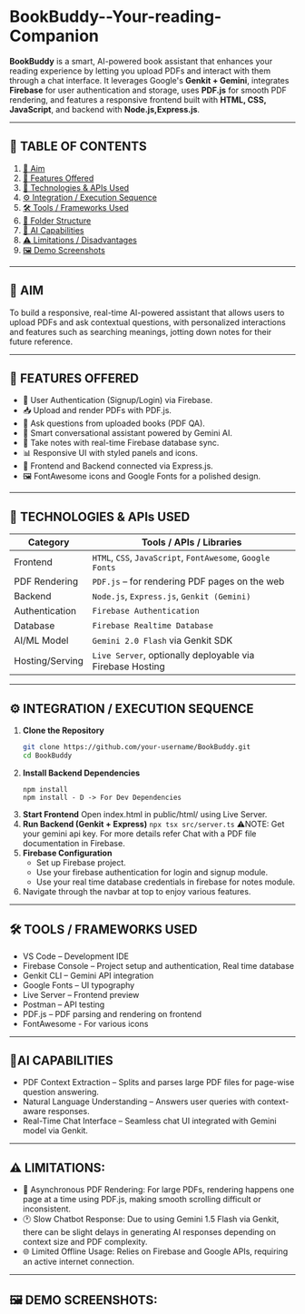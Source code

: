 # BookBuddy--Your-reading-Companion
**BookBuddy** is a smart, AI-powered book assistant that enhances your reading experience by letting you upload PDFs and interact with them through a chat interface. It leverages Google's **Genkit + Gemini**, integrates **Firebase** for user authentication and storage, uses **PDF.js** for smooth PDF rendering, and features a responsive frontend built with **HTML, CSS, JavaScript**, and backend with **Node.js,Express.js**.
___
## 📌 TABLE OF CONTENTS

1. [🎯 Aim](#aim)
2. [🧩 Features Offered](#features-offered)
3. [🧪 Technologies & APIs Used](#technologies--apis-used)
4. [⚙️ Integration / Execution Sequence](#integration--execution-sequence)
5. [🛠️ Tools / Frameworks Used](#tools--frameworks-used)
6. [📂 Folder Structure](#folder-structure)
7. [🧠 AI Capabilities](#ai-capabilities)
8. [⚠️ Limitations / Disadvantages](#limitations--disadvantages)
9. [🖼️ Demo Screenshots](#demo-screenshots)
___
## 🎯 AIM
To build a responsive, real-time AI-powered assistant that allows users to upload PDFs and ask contextual questions, with personalized interactions and features such as searching meanings, jotting down notes for their future reference.
___
## 🧩 FEATURES OFFERED

+ 🔐 User Authentication (Signup/Login) via Firebase.
+ 📥 Upload and render PDFs with PDF.js.
+ 💬 Ask questions from uploaded books (PDF QA).
+ 🤖 Smart conversational assistant powered by Gemini AI.
+ 📌 Take notes with real-time Firebase database sync.
+ 📊 Responsive UI with styled panels and icons.
+ 🔁 Frontend and Backend connected via Express.js.
+ 🖼️ FontAwesome icons and Google Fonts for a polished design.

___
## 🧪 TECHNOLOGIES & APIs USED

| Category         | Tools / APIs / Libraries                                   |
|------------------|------------------------------------------------------------|
| Frontend         | `HTML`, `CSS`, `JavaScript`, `FontAwesome`, `Google Fonts` |
| PDF Rendering    | `PDF.js` – for rendering PDF pages on the web              |
| Backend          | `Node.js`, `Express.js`, `Genkit (Gemini)`                 |
| Authentication   | `Firebase Authentication`                                  |
| Database         | `Firebase Realtime Database`                               |
| AI/ML Model      | `Gemini 2.0 Flash` via Genkit SDK                          |
| Hosting/Serving  | `Live Server`, optionally deployable via Firebase Hosting  |

___
## ⚙️ INTEGRATION / EXECUTION SEQUENCE

1. **Clone the Repository**
   ```bash
   git clone https://github.com/your-username/BookBuddy.git
   cd BookBuddy
2. **Install Backend Dependencies**
    ```cd backend
    npm install
    npm install - D -> For Dev Dependencies
3. **Start Frontend**
   Open index.html in public/html/ using Live Server.
4. **Run Backend (Genkit + Express)**
    ```npx tsx src/server.ts```
   ⚠️NOTE: Get your gemini api key. For more details refer Chat with a PDF file documentation in Firebase.
5. **Firebase Configuration**
     + Set up Firebase project.
     + Use your firebase authentication for login and signup module.
     + Use your real time database credentials in firebase for notes module.
6. Navigate through the navbar at top to enjoy various features.

___
## 🛠️ TOOLS / FRAMEWORKS USED
  + VS Code – Development IDE
  + Firebase Console – Project setup and authentication, Real time database
  + Genkit CLI – Gemini API integration
  + Google Fonts – UI typography
  + Live Server – Frontend preview
  + Postman – API testing
  + PDF.js – PDF parsing and rendering on frontend
  + FontAwesome - For various icons
___
## 🤖AI CAPABILITIES
  + PDF Context Extraction – Splits and parses large PDF files for page-wise question answering.
  + Natural Language Understanding – Answers user queries with context-aware responses.
  + Real-Time Chat Interface – Seamless chat UI integrated with Gemini model via Genkit.

___
## ⚠️ LIMITATIONS:
  + 📄 Asynchronous PDF Rendering:
      For large PDFs, rendering happens one page at a time using PDF.js, making smooth scrolling difficult or inconsistent.
  +  🕐 Slow Chatbot Response:
Due to using Gemini 1.5 Flash via Genkit, there can be slight delays in generating AI responses depending on context size and PDF complexity.
  + 🌐 Limited Offline Usage:
Relies on Firebase and Google APIs, requiring an active internet connection.

___
## 🖼️ DEMO SCREENSHOTS:






